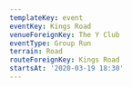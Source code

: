 ```yaml
---
templateKey: event
eventKey: Kings Road
venueForeignKey: The Y Club
eventType: Group Run
terrain: Road
routeForeignKey: Kings Road
startsAt: '2020-03-19 18:30'
---
```

